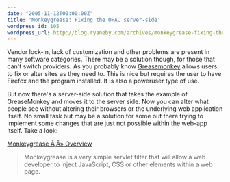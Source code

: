 ```yaml
---
date: "2005-11-12T00:00:00Z"
title: 'Monkeygrease: Fixing the OPAC server-side'
wordpress_id: 105
wordpress_url: http://blog.ryaneby.com/archives/monkeygrease-fixing-the-opac-server-side/
---
```

Vendor lock-in, lack of customization and other problems are present in many software categories. There may be a solution though, for those that can't switch providers. As you probably know <a href="http://greasemonkey.mozdev.org/">Greasemonkey</a> allows users to fix or alter sites as they need to. This is nice but requires the user to have Firefox and the program installed. It is also a poweruser type of use.

But now there's a server-side solution that takes the example of GreaseMonkey and moves it to the server side. Now you can alter what people see without altering their browsers or the underlying web application itself. No small task but may be a solution for some out there trying to implement some changes that are just not possible within the web-app itself. Take a look:

<a href="http://monkeygrease.org/">Monkeygrease Ã‚Â» Overview</a>

<blockquote> Monkeygrease is a very simple servlet filter that will allow a web developer to inject JavaScript, CSS or other elements within a web page.</blockquote>
